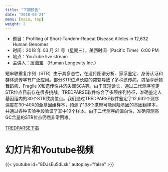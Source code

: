 ```yaml
---
title: "下期预告"
date: "2018-03-21"
menu: [main, top]
weight: 2
---
```


- 题目：Profiling of Short-Tandem-Repeat Disease Alleles in 12,632 Human Genomes
- 时间：2018 年 03 月 21 号（星期三），美西时间（Pacific Time）6:00 PM
- 地点：YouTube live stream 
- 主讲人：[唐海宝](https://scholar.google.com/citations?user=66lj2Z0AAAAJ&hl=en) （Human Longevity Inc.）

短串联重复序列（STR）由于其多态性，在遗传图谱分析、家系鉴定、身份认证和群体遗传学有广泛应用。部分STR位点长度的突变导致了多种遗传病，包括亨廷顿舞蹈病、Fragile X和遗传性共济失调SCA等。由于其短读长，通过二代测序鉴定STR位点目前存在很多挑战。TREDPARSE软件综合了多项序列特征，准确鉴定人基因组内的30个STR致病位点。我们通过TREDPARSE软件鉴定了12,632个测序深度在30-40X的全基因组样本，预测了138个携带可能风险基因的基因组样本，并通过各种实验手段验证了其中19个样本。由于二代测序的偏向性，准确预测高GC含量的STR位点仍然非常困难。

[TREDPARSE下载](https://github.com/humanlongevity/tredparse )

# 幻灯片和Youtube视频

{{< youtube id="8DJsEu5dLsk" autoplay="false" >}}
